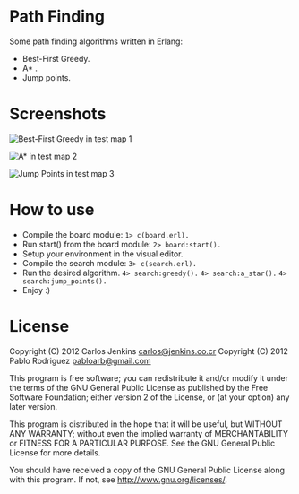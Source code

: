 Path Finding
============

Some path finding algorithms written in Erlang:

- Best-First Greedy.
- A* .
- Jump points.


Screenshots
===========

![Best-First Greedy in test map 1](https://raw.github.com/carlos-jenkins/path-finding/master/tests/test1_greedy.png "Best-First Greedy in test map 1")

![A* in test map 2](https://raw.github.com/carlos-jenkins/path-finding/blob/master/tests/test2_a_star.png "A* in test map 2")

![Jump Points in test map 3](https://raw.github.com/carlos-jenkins/path-finding/blob/master/tests/test3_jump_points.png "Jump Points in test map 3")


How to use
==========

- Compile the board module:
    ``1> c(board.erl).``
- Run start() from the board module:
    ``2> board:start().``
- Setup your environment in the visual editor.
- Compile the search module:
    ``3> c(search.erl).``
- Run the desired algorithm.
    ``4> search:greedy().``
    ``4> search:a_star().``
    ``4> search:jump_points().``
- Enjoy :)


License
=======

Copyright (C) 2012 Carlos Jenkins <carlos@jenkins.co.cr>
Copyright (C) 2012 Pablo Rodriguez <pabloarb@gmail.com>

This program is free software; you can redistribute it and/or modify
it under the terms of the GNU General Public License as published by
the Free Software Foundation; either version 2 of the License, or
(at your option) any later version.

This program is distributed in the hope that it will be useful,
but WITHOUT ANY WARRANTY; without even the implied warranty of
MERCHANTABILITY or FITNESS FOR A PARTICULAR PURPOSE.  See the
GNU General Public License for more details.

You should have received a copy of the GNU General Public License
along with this program.  If not, see <http://www.gnu.org/licenses/>.


